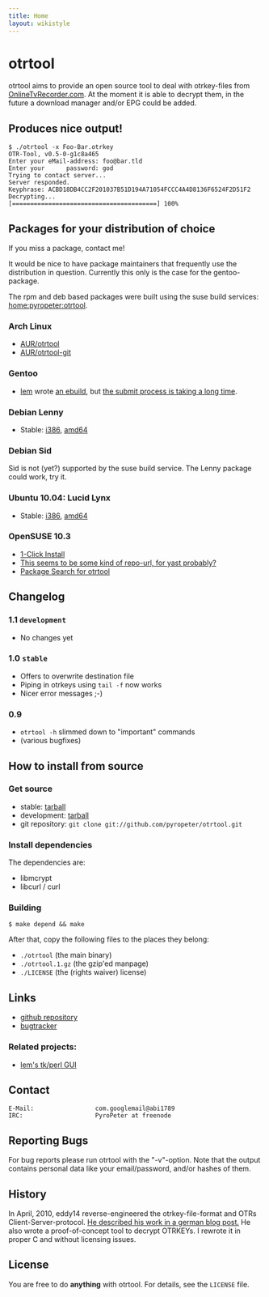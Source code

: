 ```yaml
---
title: Home
layout: wikistyle
---
```


otrtool
=======
otrtool aims to provide an open source tool to deal with otrkey-files from [OnlineTvRecorder.com](http://onlinetvrecoder.com/). At the moment it is able to decrypt them, in the future a download manager and/or EPG could be added.

Produces nice output!
---------------------

    $ ./otrtool -x Foo-Bar.otrkey
    OTR-Tool, v0.5-0-g1c8a465
    Enter your eMail-address: foo@bar.tld
    Enter your      password: god
    Trying to contact server...
    Server responded.
    Keyphrase: ACBD18DB4CC2F201037B51D194A71054FCCC4A4D8136F6524F2D51F2
    Decrypting...
    [========================================] 100%

Packages for your distribution of choice
----------------------------------------

If you miss a package, contact me!

It would be nice to have package maintainers that frequently use the distribution in question. Currently this only is the case for the gentoo-package.

The rpm and deb based packages were built using the suse build services: [home:pyropeter:otrtool](https://build.opensuse.org/package/show?package=otrtool&project=home%3Apyropeter%3Aotrtool).


### Arch Linux
* [AUR/otrtool](http://aur.archlinux.org/packages.php?ID=41577)
* [AUR/otrtool-git](http://aur.archlinux.org/packages.php?ID=40775)

### Gentoo
* [lem](http://github.com/lem/) wrote [an ebuild](http://bugs.gentoo.org/attachment.cgi?id=251059), but [the submit process is taking a long time](http://bugs.gentoo.org/show_bug.cgi?id=341059).

### Debian Lenny
* Stable:
  [i386](http://download.opensuse.org/repositories/home:/pyropeter:/otrtool/Debian_5.0/i386/otrtool_1.0.0_i386.deb),
  [amd64](http://download.opensuse.org/repositories/home:/pyropeter:/otrtool/Debian_5.0/amd64/otrtool_1.0.0_amd64.deb)

### Debian Sid
Sid is not (yet?) supported by the suse build service.
The Lenny package could work, try it.

### Ubuntu 10.04: Lucid Lynx
* Stable:
  [i386](http://download.opensuse.org/repositories/home:/pyropeter:/otrtool/xUbuntu_10.04/i386/otrtool_1.0.0_i386.deb),
  [amd64](http://download.opensuse.org/repositories/home:/pyropeter:/otrtool/xUbuntu_10.04/amd64/otrtool_1.0.0_amd64.deb)

### OpenSUSE 10.3
* [1-Click Install](http://software.opensuse.org/ymp/home:pyropeter:otrtool/openSUSE_11.3/otrtool.ymp?base=openSUSE%3A11.3&query=otrtool)
* [This seems to be some kind of repo-url, for yast probably?](http://download.opensuse.org/repositories/home:/pyropeter:/otrtool/openSUSE_11.3/)
* [Package Search for otrtool](http://software.opensuse.org/search?q=otrtool&baseproject=openSUSE:11.3)

Changelog
---------

### 1.1 `development`
* No changes yet

### 1.0 `stable`
* Offers to overwrite destination file
* Piping in otrkeys using `tail -f` now works
* Nicer error messages ;-)

### 0.9
* `otrtool -h` slimmed down to "important" commands
* (various bugfixes)

How to install from source
--------------------------

### Get source

* stable: [tarball](http://github.com/pyropeter/otrtool/tarball/stable)
* development: [tarball](http://github.com/pyropeter/otrtool/tarball/master)
* git repository: `git clone git://github.com/pyropeter/otrtool.git`

### Install dependencies

The dependencies are:
* libmcrypt
* libcurl / curl

### Building

    $ make depend && make

After that, copy the following files to the places they belong:

* `./otrtool` (the main binary)
* `./otrtool.1.gz` (the gzip'ed manpage)
* `./LICENSE` (the (rights waiver) license)

Links
-----

* [github repository](http://github.com/pyropeter/otrtool)
* [bugtracker](http://github.com/pyropeter/otrtool/issues)

### Related projects:

* [lem's tk/perl GUI](http://github.com/Lem/otrtool-gui)

Contact
-------

    E-Mail:                 com.googlemail@abi1789
    IRC:                    PyroPeter at freenode

Reporting Bugs
--------------

For bug reports please run otrtool with the "-v"-option. Note that the output contains personal data like your email/password, and/or hashes of them.

History
-------

In April, 2010, eddy14 reverse-engineered the otrkey-file-format and OTRs Client-Server-protocol. [He described his work in a german blog post.](http://41yd.de/blog/2010/04/18/otrkey-breaker/) He also wrote a proof-of-concept tool to decrypt OTRKEYs. I rewrote it in proper C and without licensing issues.

License
-------

You are free to do **anything** with otrtool. For details, see the `LICENSE` file.
